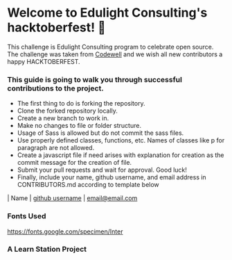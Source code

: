 
# Welcome to Edulight Consulting's hacktoberfest! 👋

This challenge is Edulight Consulting program to celebrate open source. The challenge was taken from [Codewell](https://codewell.cc) and we wish all new contributors a happy HACKTOBERFEST.

### This guide is going to walk you through successful contributions to the project.

- The first thing to do is forking the repository.
- Clone the forked repository locally.
- Create a new branch to work in.
- Make no changes to file or folder structure.
- Usage of Sass is allowed but do not commit the sass files.
- Use properly defined classes, functions, etc. Names of classes like p for paragraph are not allowed.
- Create a javascript file if need arises with explanation for creation as the commit message for the creation of file.
- Submit your pull requests and wait for approval. Good luck!
- Finally, include your name, github username, and email address in CONTRIBUTORS.md according to template below

| Name | [github username](https://github.com/username) | email@email.com

### Fonts Used

https://fonts.google.com/specimen/Inter

### A Learn Station Project
